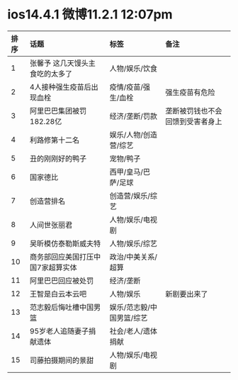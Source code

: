 # ios14.4.1 微博11.2.1 12:07pm

|排序|话题|标签|备注|
|:-|:-|:-|:-|
|1|张馨予 这几天馒头主食吃的太多了|人物/娱乐/饮食||
|2|4人接种强生疫苗后出现血栓|疫情/疫苗/强生/血栓|强生疫苗有危险|
|3|阿里巴巴集团被罚182.28亿|经济/垄断/罚款|垄断被罚钱也不会回馈到受害者身上|
|4|利路修第十二名|娱乐/人物/创造营/综艺||
|5|丑的刚刚好的鸭子|宠物/鸭子||
|6|国家德比|西甲/皇马/巴萨/足球||
|7|创造营排名|创造营/娱乐/综艺||
|8|人间世张丽君|人物/娱乐/电视剧||
|9|吴昕模仿泰勒斯威夫特|人物/娱乐/综艺||
|10|商务部回应美国打压中国7家超算实体|政治/中美关系/超算||
|11|阿里巴巴回应被处罚|经济/垄断||
|12|王智是白云本云吧|人物/娱乐|新剧要出来了|
|13|范志毅后悔吐槽中国男篮|娱乐/范志毅/中国男篮/综艺||
|14|95岁老人追随妻子捐献遗体|社会/老人/遗体捐献||
|15|司藤拍摄期间的景甜|人物/娱乐/电视剧||
